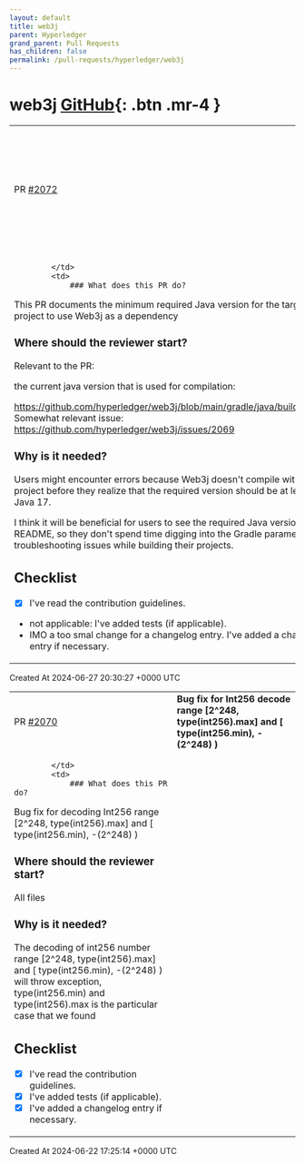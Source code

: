 ```yaml
---
layout: default
title: web3j
parent: Hyperledger
grand_parent: Pull Requests
has_children: false
permalink: /pull-requests/hyperledger/web3j
---
```


# web3j <span class="fs-3 right-align">[GitHub](https://github.com/hyperledger/web3j){: .btn .mr-4 }</span>


<div>
    <table>
        <tr>
            <td>
                PR <a href="https://github.com/hyperledger/web3j/pull/2072" class=".btn">#2072</a>
            </td>
            <td>
                <b>
                    Document the minimum required Java version for the target project to use Web3j as a dependency
                </b>
            </td>
        </tr>
        <tr>
            <td>
                
            </td>
            <td>
                ### What does this PR do?
This PR documents the minimum required Java version for the target project to use Web3j as a dependency

### Where should the reviewer start?
Relevant to the PR:

the current java version that is used for compilation:

https://github.com/hyperledger/web3j/blob/main/gradle/java/build.gradle
Somewhat relevant issue: https://github.com/hyperledger/web3j/issues/2069

### Why is it needed?

Users might encounter errors because Web3j doesn't compile with their project before they realize that the required version should be at least Java 17.

I think it will be beneficial for users to see the required Java version in the README, so they don't spend time digging into the Gradle parameters or troubleshooting issues while building their projects.


## Checklist

- [x] I've read the contribution guidelines.
- not applicable: I've added tests (if applicable).
- IMO a too smal change for a changelog entry. I've added a changelog entry if necessary.
            </td>
        </tr>
    </table>
    <div class="right-align">
        Created At 2024-06-27 20:30:27 +0000 UTC
    </div>
</div>

<div>
    <table>
        <tr>
            <td>
                PR <a href="https://github.com/hyperledger/web3j/pull/2070" class=".btn">#2070</a>
            </td>
            <td>
                <b>
                    Bug fix for Int256 decode range [2^248, type(int256).max] and [ type(int256.min), -(2^248) )
                </b>
            </td>
        </tr>
        <tr>
            <td>
                
            </td>
            <td>
                ### What does this PR do?
Bug fix for decoding Int256 range [2^248, type(int256).max] and [ type(int256.min), -(2^248) )

### Where should the reviewer start?
All files

### Why is it needed?
The decoding of int256 number range  [2^248, type(int256).max] and [ type(int256.min), -(2^248) ) will throw exception,
type(int256.min) and type(int256).max is the particular case that we found


## Checklist

- [x] I've read the contribution guidelines.
- [x] I've added tests (if applicable).
- [x] I've added a changelog entry if necessary.
            </td>
        </tr>
    </table>
    <div class="right-align">
        Created At 2024-06-22 17:25:14 +0000 UTC
    </div>
</div>

